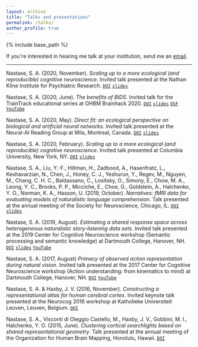 ```yaml
---
layout: archive
title: "Talks and presentations"
permalink: /talks/
author_profile: true
---
```


{% include base_path %}

If you're interested in hearing me talk at your institution, send me an [email](mailto:sam.nastase@gmail.com).

---

Nastase, S. A. (2020, November). *Scaling up to a more ecological (and reproducible) cognitive neuroscience*. Invited talk presented at the Nathan Kline Institute for Psychiatric Research. [`DOI`](https://doi.org/10.5281/zenodo.4200147) [`slides`](https://docs.google.com/presentation/d/1d0_16R5mdvlP1SMLfdNrz0IccYHvZrxXemCp6U_8aYc/edit?usp=sharing)

Nastase, S. A. (2020, June). *The benefits of BIDS*. Invited talk for the TrainTrack educational series at OHBM Brainhack 2020. [`DOI`](https://doi.org/10.5281/zenodo.3895409) [`slides`](https://docs.google.com/presentation/d/11MeS72TRLTiEwX4EbjWj84IFCTAmMJIawZF3VCLWLjA/edit?usp=sharing) [`OSF`](https://osf.io/ycrjq/) [`YouTube`](https://youtu.be/K9hVAr5fvJg)

Nastase, S. A. (2020, May). *Direct fit: an ecological perspective on biological and artificial neural networks*. Invited talk presented at the Neural-AI Reading Group at Mila, Montreal, Canada. [`DOI`](https://doi.org/10.5281/zenodo.4016403) [`slides`](https://docs.google.com/presentation/d/1BD8s90D9QidmJkKEk1MIAApQmoC7VwKvqdDXpQKWlYM/edit?usp=sharing)

Nastase, S. A. (2020, February). *Scaling up to a more ecological (and reproducible) cognitive neuroscience*. Invited talk presented at Columbia University, New York, NY. [`DOI`](https://doi.org/10.5281/zenodo.4016407) [`slides`](https://docs.google.com/presentation/d/1pERQXZhCb5obRee6K2-J9JOGSM1dDlOICsw574f-SG8/edit?usp=sharing)

Nastase, S. A., Liu, Y.-F., Hillman, H., Zadbood, A., Hasenfratz, L., Keshavarzian, N., Chen, J., Honey, C. J., Yeshurun, Y., Regev, M., Nguyen, M., Chang, C. H. C., Baldassano, C., Lositsky, O., Simony, E., Chow, M. A., Leong, Y. C., Brooks, P. P., Micciche, E., Choe, G., Goldstein, A., Halchenko, Y. O., Norman, K. A., Hasson, U. (2019, October). *Narratives: fMRI data for evaluating models of naturalistic language comprehension*. Talk presented at the annual meeting of the Society for Neuroscience, Chicago, IL. [`DOI`](https://doi.org/10.5281/zenodo.4016409) [`slides`](https://docs.google.com/presentation/d/1KNViRGPHFf53PJLTM-1B1ZguHXSPWR2nppkLWNLSuy8/edit?usp=sharing)

Nastase, S. A. (2019, August). *Estimating a shared response space across heterogeneous naturalistic story-listening data sets.* Invited talk presented at the 2019 Center for Cognitive Neuroscience workshop (Semantic processing and semantic knowledge) at Dartmouth College, Hanover, NH. [`DOI`](https://doi.org/10.5281/zenodo.4016413) [`slides`](https://docs.google.com/presentation/d/1h8cS6aELS7uCFuOP6kWjUsEvJQRQPCExSD1QI7ssQ0I/edit?usp=sharing) [`YouTube`](https://youtu.be/YSLbu63_M70)

Nastase, S. A. (2017, August) *Primacy of observed action representation during natural vision*. Invited talk presented at the 2017 Center for Cognitive Neuroscience workshop (Action understanding: from kinematics to mind) at Dartmouth College, Hanover, NH. [`DOI`](https://doi.org/10.5281/zenodo.4016415) [`YouTube`](https://youtu.be/fI3u1TwMFPM)

Nastase, S. A. & Haxby, J. V. (2016, November). *Constructing a representational atlas for human cerebral cortex*. Invited keynote talk presented at the Neurocog 2016 workshop at Katholieke Universiteit Leuven, Leuven, Belgium. [`DOI`](https://doi.org/10.5281/zenodo.4016445)

Nastase, S. A., Visconti di Oleggio Castello, M., Haxby, J. V., Gobbini, M. I., Halchenko, Y. O. (2015, June). *Clustering cortical searchlights based on shared representational geometry*. Talk presented at the annual meeting of the Organization for Human Brain Mapping, Honolulu, Hawaii. [`DOI`](https://doi.org/10.5281/zenodo.4016420) 

